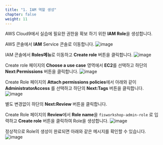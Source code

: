 ```yaml
---
title: "1. IAM 역할 생성"
chapter: false
weight: 11
---
```


AWS Cloud9에서 실습에 필요한 권한을 확보 하기 위한 **IAM Role**을 생성합니다.
 
AWS 콘솔에서 **IAM** Service 콘솔로 이동합니다.
![image](/images/10_prequisites/iam_01.png)

IAM 콘솔에서 **Roles메뉴**로 이동하고 **Create role** 버튼을 클릭합니다.
![image](/images/10_prequisites/iam_02.png)

Create role 페이지의 **Choose a use case** 영역에서 **EC2**를 선택하고 하단의 **Next:Permissions** 버튼을 클릭합니다.
![image](/images/10_prequisites/iam_03.png)

Create Role 페이지의 **Attach permissions policies**에서 아래와 같이 **AdministratorAccess** 를 선택하고 하단의 **Next:Tags** 버튼을 클릭합니다.
![image](/images/10_prequisites/iam_04.png)

별도 변경없이 하단의 **Next:Review** 버튼을 클릭합니다.

Create Role 페이지의 **Review**에서 **Role name**을 `fisworkshop-admin-role` 로 입력하고 **Create role** 버튼을 클릭하여 Role을 생성합니다.
![image](/images/10_prequisites/iam_05.png)

정상적으로 Role의 생성이 완료되면 아래와 같은 메시지를 확인할 수 있습니다.
![image](/images/10_prequisites/iam_06.png)
